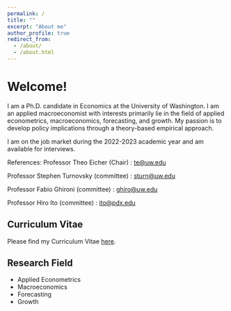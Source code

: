 ```yaml
---
permalink: /
title: ""
excerpt: "About me"
author_profile: true
redirect_from: 
  - /about/
  - /about.html
---
```


Welcome! 
======
I am a Ph.D. candidate in Economics at the University of Washington.
I am an applied macroeconomist with interests primarily lie in the field of applied econometrics, macroeconomics, forecasting, and growth. My passion is to develop policy implications through a theory-based empirical approach. 

I am on the job market during the 2022-2023 academic year and am available for interviews. 

References:
Professor Theo Eicher (Chair) : te@uw.edu


Professor Stephen Turnovsky (committee) : sturn@uw.edu


Professor Fabio Ghironi (committee) : ghiro@uw.edu


Professor Hiro Ito (committee) : ito@pdx.edu




Curriculum Vitae
------
Please find my Curriculum Vitae [here](https://Reina-Kawai.github.io/files/econ_reina_cv.pdf).


Research Field
------
* Applied Econometrics
* Macroeconomics
* Forecasting
* Growth
  
